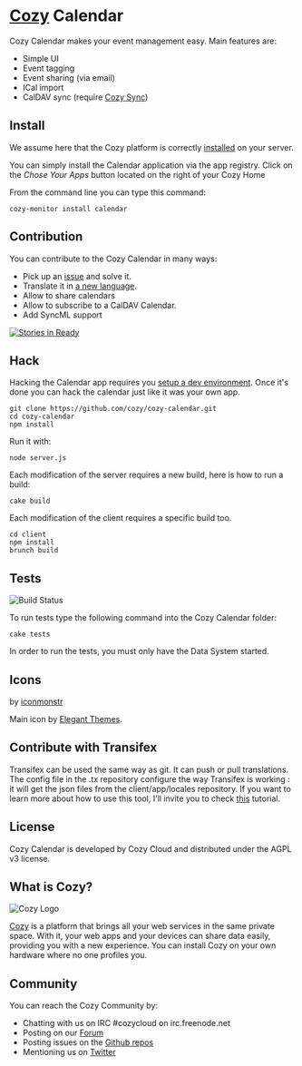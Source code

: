 # [Cozy](https://cozy.io) Calendar

Cozy Calendar makes your event management easy. Main features are:

* Simple UI
* Event tagging
* Event sharing (via email)
* ICal import
* CalDAV sync (require [Cozy Sync](https://github.com/cozy/cozy-sync))

## Install

We assume here that the Cozy platform is correctly [installed](https://docs.cozy.io/en/host/install)
 on your server.

You can simply install the Calendar application via the app registry. Click on
the *Chose Your Apps* button located on the right of your Cozy Home

From the command line you can type this command:

    cozy-monitor install calendar


## Contribution

You can contribute to the Cozy Calendar in many ways:

* Pick up an [issue](https://github.com/cozy/cozy-calendar/issues?state=open) and solve it.
* Translate it in [a new language](https://github.com/cozy/cozy-calendar/tree/master/client/app/locales).
* Allow to share calendars
* Allow to subscribe to a CalDAV Calendar.
* Add SyncML support

[![Stories in Ready](https://badge.waffle.io/cozy/cozy-calendar.png?label=ready)](https://waffle.io/cozy/cozy-calendar)

## Hack

Hacking the Calendar app requires you [setup a dev environment](https://docs.cozy.io/en/hack/getting-started/). Once it's done you can hack the calendar just like it was your own app.

    git clone https://github.com/cozy/cozy-calendar.git
    cd cozy-calendar
    npm install

Run it with:

    node server.js

Each modification of the server requires a new build, here is how to run a
build:

    cake build

Each modification of the client requires a specific build too.

    cd client
    npm install
    brunch build

## Tests

![Build
Status](https://travis-ci.org/cozy/cozy-calendar.png?branch=master)

To run tests type the following command into the Cozy Calendar folder:

    cake tests

In order to run the tests, you must only have the Data System started.

## Icons

by [iconmonstr](http://iconmonstr.com/)

Main icon by [Elegant Themes](http://www.elegantthemes.com/blog/freebie-of-the-week/beautiful-flat-icons-for-free).

## Contribute with Transifex

Transifex can be used the same way as git. It can push or pull translations. The config file in the .tx repository configure the way Transifex is working : it will get the json files from the client/app/locales repository.
If you want to learn more about how to use this tool, I'll invite you to check [this](http://docs.transifex.com/introduction/) tutorial.

## License

Cozy Calendar is developed by Cozy Cloud and distributed under the AGPL v3 license.

## What is Cozy?

![Cozy Logo](https://raw.github.com/cozy/cozy-setup/gh-pages/assets/images/happycloud.png)

[Cozy](https://cozy.io) is a platform that brings all your web services in the
same private space.  With it, your web apps and your devices can share data
easily, providing you
with a new experience. You can install Cozy on your own hardware where no one
profiles you.

## Community

You can reach the Cozy Community by:

* Chatting with us on IRC #cozycloud on irc.freenode.net
* Posting on our [Forum](https://forum.cozy.io/)
* Posting issues on the [Github repos](https://github.com/cozy/)
* Mentioning us on [Twitter](https://twitter.com/mycozycloud)
